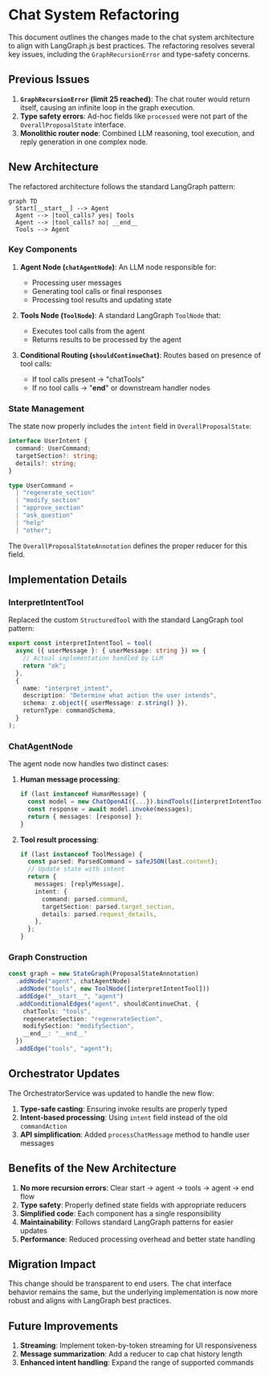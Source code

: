 # Chat System Refactoring

This document outlines the changes made to the chat system architecture to align with LangGraph.js best practices. The refactoring resolves several key issues, including the `GraphRecursionError` and type-safety concerns.

## Previous Issues

1. **`GraphRecursionError` (limit 25 reached)**: The chat router would return itself, causing an infinite loop in the graph execution.
2. **Type safety errors**: Ad-hoc fields like `processed` were not part of the `OverallProposalState` interface.
3. **Monolithic router node**: Combined LLM reasoning, tool execution, and reply generation in one complex node.

## New Architecture

The refactored architecture follows the standard LangGraph pattern:

```mermaid
graph TD
  Start[__start__] --> Agent
  Agent --> |tool_calls? yes| Tools
  Agent --> |tool_calls? no| __end__
  Tools --> Agent
```

### Key Components

1. **Agent Node (`chatAgentNode`)**: An LLM node responsible for:
   - Processing user messages
   - Generating tool calls or final responses
   - Processing tool results and updating state

2. **Tools Node (`ToolNode`)**: A standard LangGraph `ToolNode` that:
   - Executes tool calls from the agent
   - Returns results to be processed by the agent

3. **Conditional Routing (`shouldContinueChat`)**: Routes based on presence of tool calls:
   - If tool calls present → "chatTools"
   - If no tool calls → "__end__" or downstream handler nodes

### State Management

The state now properly includes the `intent` field in `OverallProposalState`:

```typescript
interface UserIntent {
  command: UserCommand;
  targetSection?: string;
  details?: string;
}

type UserCommand =
  | "regenerate_section"
  | "modify_section"
  | "approve_section"
  | "ask_question"
  | "help"
  | "other";
```

The `OverallProposalStateAnnotation` defines the proper reducer for this field.

## Implementation Details

### InterpretIntentTool

Replaced the custom `StructuredTool` with the standard LangGraph tool pattern:

```typescript
export const interpretIntentTool = tool(
  async ({ userMessage }: { userMessage: string }) => {
    // Actual implementation handled by LLM
    return "ok";
  },
  {
    name: "interpret_intent",
    description: "Determine what action the user intends",
    schema: z.object({ userMessage: z.string() }),
    returnType: commandSchema,
  }
);
```

### ChatAgentNode

The agent node now handles two distinct cases:

1. **Human message processing**:
   ```typescript
   if (last instanceof HumanMessage) {
     const model = new ChatOpenAI({...}).bindTools([interpretIntentTool]);
     const response = await model.invoke(messages);
     return { messages: [response] };
   }
   ```

2. **Tool result processing**:
   ```typescript
   if (last instanceof ToolMessage) {
     const parsed: ParsedCommand = safeJSON(last.content);
     // Update state with intent
     return {
       messages: [replyMessage],
       intent: {
         command: parsed.command,
         targetSection: parsed.target_section,
         details: parsed.request_details,
       },
     };
   }
   ```

### Graph Construction

```typescript
const graph = new StateGraph(ProposalStateAnnotation)
  .addNode("agent", chatAgentNode)
  .addNode("tools", new ToolNode([interpretIntentTool]))
  .addEdge("__start__", "agent")
  .addConditionalEdges("agent", shouldContinueChat, {
    chatTools: "tools",
    regenerateSection: "regenerateSection",
    modifySection: "modifySection",
    __end__: "__end__"
  })
  .addEdge("tools", "agent");
```

## Orchestrator Updates

The OrchestratorService was updated to handle the new flow:

1. **Type-safe casting**: Ensuring invoke results are properly typed
2. **Intent-based processing**: Using `intent` field instead of the old `commandAction`
3. **API simplification**: Added `processChatMessage` method to handle user messages

## Benefits of the New Architecture

1. **No more recursion errors**: Clear start → agent → tools → agent → end flow
2. **Type safety**: Properly defined state fields with appropriate reducers
3. **Simplified code**: Each component has a single responsibility
4. **Maintainability**: Follows standard LangGraph patterns for easier updates
5. **Performance**: Reduced processing overhead and better state handling

## Migration Impact

This change should be transparent to end users. The chat interface behavior remains the same, but the underlying implementation is now more robust and aligns with LangGraph best practices.

## Future Improvements

1. **Streaming**: Implement token-by-token streaming for UI responsiveness
2. **Message summarization**: Add a reducer to cap chat history length
3. **Enhanced intent handling**: Expand the range of supported commands 